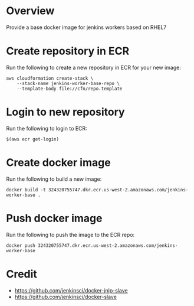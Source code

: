 # Overview
Provide a base docker image for jenkins workers based on RHEL7

# Create repository in ECR
Run the following to create a new repository in ECR for your new image:

```
aws cloudformation create-stack \
    --stack-name jenkins-worker-base-repo \
    --template-body file://cfn/repo.template
```

# Login to new repository
Run the following to login to ECR:

```
$(aws ecr get-login)
```

# Create docker image
Run the following to build a new image:

```
docker build -t 324320755747.dkr.ecr.us-west-2.amazonaws.com/jenkins-worker-base .
```

# Push docker image
Run the following to push the image to the ECR repo:

```
docker push 324320755747.dkr.ecr.us-west-2.amazonaws.com/jenkins-worker-base
```

# Credit
* https://github.com/jenkinsci/docker-jnlp-slave
* https://github.com/jenkinsci/docker-slave